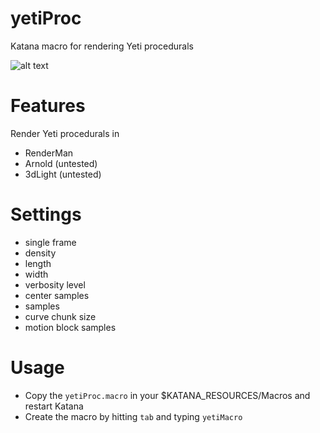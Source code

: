 # yetiProc
Katana macro for rendering Yeti procedurals

![alt text](https://raw.githubusercontent.com/username/projectname/branch/path/to/img.png)

# Features
Render Yeti procedurals in
- RenderMan
- Arnold (untested)
- 3dLight (untested)

# Settings
- single frame
- density
- length
- width
- verbosity level
- center samples
- samples
- curve chunk size
- motion block samples

# Usage
- Copy the ``yetiProc.macro`` in your $KATANA_RESOURCES/Macros and restart Katana
- Create the macro by hitting ``tab`` and typing ``yetiMacro``
